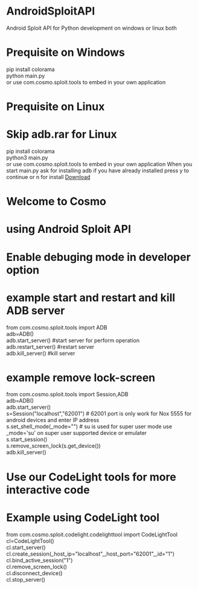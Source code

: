 # AndroidSploitAPI
Android Sploit API for Python development on windows or linux both

# Prequisite on Windows

pip install colorama<br>
python main.py<br>
or use com.cosmo.sploit.tools to embed in your own application
# Prequisite on Linux
# Skip adb.rar for Linux
pip install colorama<br>
python3 main.py<br>
or use com.cosmo.sploit.tools to embed in your own application
When you start main.py ask for installing adb if you have already installed press y to continue or n for install
<a href="https://github.com/sonuaryan7644/AndroidSploitAPI.git"> Download</a>
# Welcome to Cosmo
# using Android Sploit API
# Enable debuging mode in developer option
# example start and restart and kill ADB server
from com.cosmo.sploit.tools import ADB<br>
adb=ADB()<br>
adb.start_server() #start server for perform operation<br>
adb.restart_server() #restart server<br>
adb.kill_server() #kill server<br>
# example remove lock-screen
from com.cosmo.sploit.tools import Session,ADB<br>
adb=ADB()<br>
adb.start_server()<br>
s=Session("localhost","62001") #  62001 port is only work for Nox 5555 for android devices and enter IP address<br>
s.set_shell_mode(_mode="") # su is used for super user mode use _mode='su' on super user supported device or emulater<br>
s.start_session()<br>
s.remove_screen_lock(s.get_device()) <br>
adb.kill_server()<br>
# Use our CodeLight tools for more interactive code
# Example using CodeLight tool
from com.cosmo.sploit.codelight.codelighttool import CodeLightTool<br>
cl=CodeLightTool()<br>
cl.start_server()<br>
cl.create_session(_host_ip="localhost",_host_port="62001",_id="1")<br>
cl.bind_active_session("1")<br>
cl.remove_screen_lock()<br>
cl.disconnect_device()<br>
cl.stop_server()

